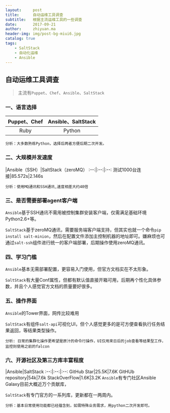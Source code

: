 ```yaml
---
layout:     post
title:      自动运维工具调查
subtitle:   根据主流运维工具的一些调查
date:       2017-09-21
author:     zhiyuan.ma
header-img: img/post-bg-miui6.jpg
catalog: true
tags:
    - SaltStack
    - 自动化运维
    - Ansible
---
```



## 自动运维工具调查
>主流有`Puppet`、`Chef`、`Ansible`、`SaltStack`

### 一、语言选择

Puppet、Chef|Ansible、SaltStack
:--:|:--:
Ruby|Python

`分析：大多数熟练Python，选择后两者方便后期二次开发。`
### 二、大规模并发速度
 |Ansible（SSH）|SaltStack（zeroMQ）
:--:|:--:|:--:
测试1000台连接|85.572s|2.146s

`分析：使用MQ通讯和SSH通讯,速度相差大约40倍`

### 三、是否需要部署agent客户端
`Ansible`基于SSH通讯不需用被控制集群安装客户端，仅需满足基础环境Python2.6+等。

`SaltStack`基于zeroMQ通讯，需要服务端客户端支持，但其实也就一个命令`pip install salt-minion`，然后在配置文件添加主控制机器的地址即可。嫌麻烦也可通过`salt-ssh`组件进行统一的客户端部署，后期操作使用zeroMQ通讯。

### 四、学习门槛
`Ansible`基本无需部署配置，更容易入门使用，但官方文档实在不太形象。

`SaltStack`有大量Conf属性，但都有默认值直接开箱可用，后期再个性化具体参数，并且个人感觉官方文档的质量要好很多。

### 五、操作界面
`Ansible`的Tower界面，网传比较难用

`SaltStack`有组件`salt-api`可视化UI，但个人感觉更多的是可方便查看执行任务结果返回，等结果类型操作。

`分析: 日常的集群化操作更希望是原汁的命令行操作，UI仅用来日后的job查看等结果型工作，监控则使用之前的falcon`

### 六、开源社区及第三方库丰富程度
 |Ansible|SaltStack
:--:|:--:|:--:
GitHub Star|25.5K|7.6K
GitHUb repository|54k|7.6k
StackOverFlow|1.6K|3.2K
`Ansible`有专门社区Ansible Galaxy目前大概近万个贡献库，

`SaltStack`有专门官方的一系列库，更新都在一两周内。

`分析：基本日常使用功能都已经蕴含到，如需特殊业务需求，用python二次开发即可。`
